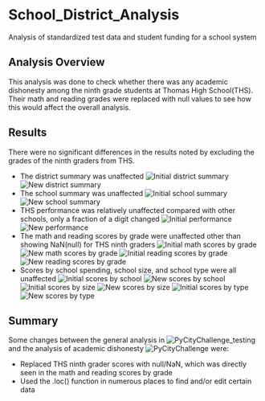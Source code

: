 # School_District_Analysis
Analysis of standardized test data and student funding for a school system

## Analysis Overview
This analysis was done to check whether there was any academic dishonesty among the ninth grade students at Thomas High School(THS). Their math and reading grades were replaced with null values to see how this would affect the overall analysis.

## Results
There were no significant differences in the results noted by excluding the grades of the ninth graders from THS.
- The district summary was unaffected ![Initial district summary](/Resources/Initial_District_Summary.png) ![New district summary](/Resources/New_District_Summary.png)
- The school summary was unaffected ![Initial school summary](/Resources/Initial_Per_School_Summary.png) ![New school summary](/Resources/Initial_Per_School_Summary.png)
- THS performance was relatively unaffected compared with other schools, only a fraction of a digit changed ![Initial performance](/Resources/Initial_High_Low_Performing.png) ![New performance](/Resources/New_High_Low_Performing.png)
- The math and reading scores by grade were unaffected other than showing NaN(null) for THS ninth graders ![Initial math scores by grade](/Resources/Initial_Math_Scores_by_Grade.png) ![New math scores by grade](/Resources/New_Math_Scores_by_Grade.png) ![Initial reading scores by grade](/Resources/Initial_Reading_Scores_by_Grade.png) ![New reading scores by grade](/Resources/New_Reading_Scores_by_Grade.png)
- Scores by school spending, school size, and school type were all unaffected ![Initial scores by school](/Resources/Initial_Spending_Summary.png) ![New scores by school](/Resources/New_Spending_Summary.png) ![Initial scores by size](/Resources/Initial_Scores_by_Size.png) ![New scores by size](/Resources/New_Scores_by_Size.png) ![Initial scores by type](/Resources/Initial_Scores_by_Type.png) ![New scores by type](/Resources/New_Scores_by_Type.png)

## Summary
Some changes between the general analysis in ![PyCityChallenge_testing](PyCityChallenge_testing.ipynb) and the analysis of academic dishonesty ![PyCityChallenge](PyCityChallenge.ipynb) were:
- Replaced THS ninth grader scores with null/NaN, which was directly seen in the math and reading scores by grade
- Used the .loc() function in numerous places to find and/or edit certain data

